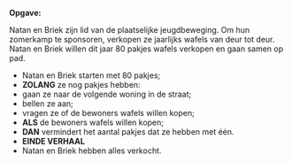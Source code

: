 **Opgave:** 

Natan en Briek zijn lid van de plaatselijke jeugdbeweging. Om hun zomerkamp te sponsoren, verkopen ze jaarlijks wafels van deur tot deur. Natan en Briek willen dit jaar 80 pakjes wafels verkopen en gaan samen op pad. 

* Natan en Briek starten met 80 pakjes; 
* **ZOLANG** ze nog pakjes hebben: 
* gaan ze naar de volgende woning in de straat; 
* bellen ze aan; 
* vragen ze of de bewoners wafels willen kopen; 
* **ALS** de bewoners wafels willen kopen; 
* **DAN** vermindert het aantal pakjes dat ze hebben met één. 
* **EINDE VERHAAL**
* Natan en Briek hebben alles verkocht. 